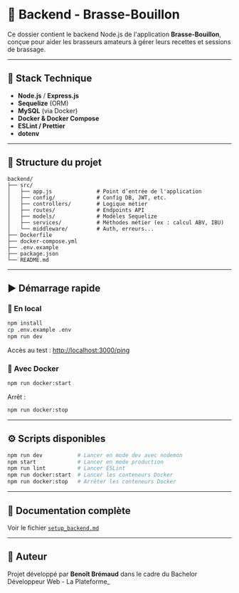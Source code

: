 # 🍺 Backend - Brasse-Bouillon

Ce dossier contient le backend Node.js de l'application **Brasse-Bouillon**, conçue pour aider les brasseurs amateurs à gérer leurs recettes et sessions de brassage.

---

## 🚀 Stack Technique

- **Node.js** / **Express.js**
- **Sequelize** (ORM)
- **MySQL** (via Docker)
- **Docker & Docker Compose**
- **ESLint / Prettier**
- **dotenv**

---

## 📁 Structure du projet

```
backend/
├── src/
│   ├── app.js              # Point d’entrée de l'application
│   ├── config/             # Config DB, JWT, etc.
│   ├── controllers/        # Logique métier
│   ├── routes/             # Endpoints API
│   ├── models/             # Modèles Sequelize
│   ├── services/           # Méthodes métier (ex : calcul ABV, IBU)
│   └── middleware/         # Auth, erreurs...
├── Dockerfile
├── docker-compose.yml
├── .env.example
├── package.json
└── README.md
```

---

## ▶️ Démarrage rapide

### 🔧 En local

```bash
npm install
cp .env.example .env
npm run dev
```

Accès au test : [http://localhost:3000/ping](http://localhost:3000/ping)

### 🐳 Avec Docker

```bash
npm run docker:start
```

Arrêt :

```bash
npm run docker:stop
```

---

## ⚙️ Scripts disponibles

```bash
npm run dev           # Lancer en mode dev avec nodemon
npm start             # Lancer en mode production
npm run lint          # Lancer ESLint
npm run docker:start  # Lancer les conteneurs Docker
npm run docker:stop   # Arrêter les conteneurs Docker
```

---

## 📄 Documentation complète

Voir le fichier [`setup_backend.md`](./setup_backend.md)

---

## 📌 Auteur

Projet développé par **Benoît Brémaud** dans le cadre du Bachelor Développeur Web - La Plateforme_

